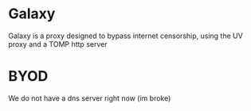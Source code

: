 # Galaxy
Galaxy is a proxy designed to bypass internet censorship, using the UV proxy and a TOMP http server


# BYOD
We do not have a dns server right now (im broke) 
